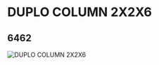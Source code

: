 # DUPLO COLUMN 2X2X6
## 6462
![DUPLO COLUMN 2X2X6](https://lc-www-live-s.legocdn.com/media/bricks/5/2/4164492.jpg)